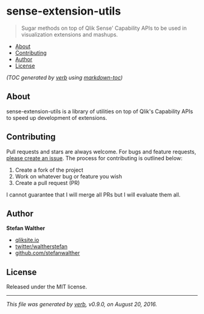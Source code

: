 # sense-extension-utils

> Sugar methods on top of Qlik Sense' Capability APIs to be used in visualization extensions and mashups.

- [About](#about)
- [Contributing](#contributing)
- [Author](#author)
- [License](#license)

_(TOC generated by [verb](https://github.com/verbose/verb) using [markdown-toc](https://github.com/jonschlinkert/markdown-toc))_

## About

sense-extension-utils is a library of utilities on top of Qlik's Capability APIs to speed up development of extensions.

## Contributing

Pull requests and stars are always welcome. For bugs and feature requests, [please create an issue](https://github.com/stefanwalther/sense-extension-utils/issues).
The process for contributing is outlined below:

1. Create a fork of the project
2. Work on whatever bug or feature you wish
3. Create a pull request (PR)

I cannot guarantee that I will merge all PRs but I will evaluate them all.

## Author

**Stefan Walther**

* [qliksite.io](http://qliksite.io)
* [twitter/waltherstefan](http://twitter.com/waltherstefan)
* [github.com/stefanwalther](http://github.com/stefanwalther)

## License

Released under the MIT license.

***

_This file was generated by [verb](https://github.com/verbose/verb), v0.9.0, on August 20, 2016._